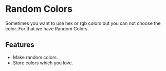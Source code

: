 # Random Colors

Sometimes you want to use hex or rgb colors but you can not choose the color. For that we have Random Colors.

## Features

- Make random colors.
- Store colors which you love.
